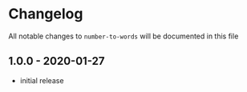 # Changelog

All notable changes to `number-to-words` will be documented in this file

## 1.0.0 - 2020-01-27

- initial release

